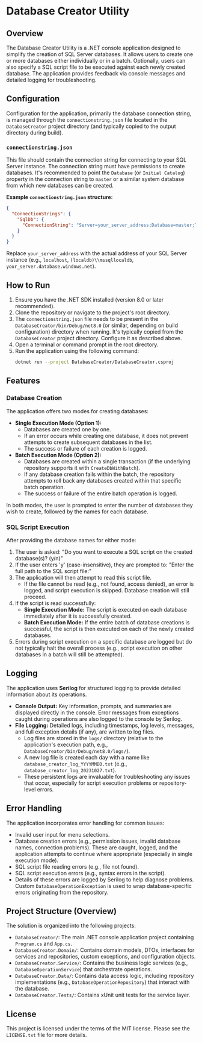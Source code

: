 # Database Creator Utility

## Overview

The Database Creator Utility is a .NET console application designed to simplify the creation of SQL Server databases. It allows users to create one or more databases either individually or in a batch. Optionally, users can also specify a SQL script file to be executed against each newly created database. The application provides feedback via console messages and detailed logging for troubleshooting.

## Configuration

Configuration for the application, primarily the database connection string, is managed through the `connectionstring.json` file located in the `DatabaseCreator` project directory (and typically copied to the output directory during build).

### `connectionstring.json`

This file should contain the connection string for connecting to your SQL Server instance. The connection string must have permissions to create databases. It's recommended to point the `Database` (or `Initial Catalog`) property in the connection string to `master` or a similar system database from which new databases can be created.

**Example `connectionstring.json` structure:**

```json
{
  "ConnectionStrings": {
    "SqlDb": {
      "ConnectionString": "Server=your_server_address;Database=master;Trusted_Connection=True;TrustServerCertificate=True;"
    }
  }
}
```

Replace `your_server_address` with the actual address of your SQL Server instance (e.g., `localhost`, `(localdb)\\mssqllocaldb`, `your_server.database.windows.net`).

## How to Run

1.  Ensure you have the .NET SDK installed (version 8.0 or later recommended).
2.  Clone the repository or navigate to the project's root directory.
3.  The `connectionstring.json` file needs to be present in the `DatabaseCreator/bin/Debug/net8.0` (or similar, depending on build configuration) directory when running. It's typically copied from the `DatabaseCreator` project directory. Configure it as described above.
4.  Open a terminal or command prompt in the root directory.
5.  Run the application using the following command:
    ```bash
    dotnet run --project DatabaseCreator/DatabaseCreator.csproj
    ```

## Features

### Database Creation

The application offers two modes for creating databases:

*   **Single Execution Mode (Option 1):**
    *   Databases are created one by one.
    *   If an error occurs while creating one database, it does not prevent attempts to create subsequent databases in the list.
    *   The success or failure of each creation is logged.
*   **Batch Execution Mode (Option 2):**
    *   Databases are created within a single transaction (if the underlying repository supports it with `CreateDbWithBatch`).
    *   If any database creation fails within the batch, the repository attempts to roll back any databases created within that specific batch operation.
    *   The success or failure of the entire batch operation is logged.

In both modes, the user is prompted to enter the number of databases they wish to create, followed by the names for each database.

### SQL Script Execution

After providing the database names for either mode:
1.  The user is asked: "Do you want to execute a SQL script on the created database(s)? (y/n)"
2.  If the user enters 'y' (case-insensitive), they are prompted to: "Enter the full path to the SQL script file:"
3.  The application will then attempt to read this script file.
    *   If the file cannot be read (e.g., not found, access denied), an error is logged, and script execution is skipped. Database creation will still proceed.
4.  If the script is read successfully:
    *   **Single Execution Mode:** The script is executed on each database immediately after it is successfully created.
    *   **Batch Execution Mode:** If the entire batch of database creations is successful, the script is then executed on each of the newly created databases.
5.  Errors during script execution on a specific database are logged but do not typically halt the overall process (e.g., script execution on other databases in a batch will still be attempted).

## Logging

The application uses **Serilog** for structured logging to provide detailed information about its operations.
*   **Console Output:** Key information, prompts, and summaries are displayed directly in the console. Error messages from exceptions caught during operations are also logged to the console by Serilog.
*   **File Logging:** Detailed logs, including timestamps, log levels, messages, and full exception details (if any), are written to log files.
    *   Log files are stored in the `logs/` directory (relative to the application's execution path, e.g., `DatabaseCreator/bin/Debug/net8.0/logs/`).
    *   A new log file is created each day with a name like `database_creator_log_YYYYMMDD.txt` (e.g., `database_creator_log_20231027.txt`).
    *   These persistent logs are invaluable for troubleshooting any issues that occur, especially for script execution problems or repository-level errors.

## Error Handling

The application incorporates error handling for common issues:
*   Invalid user input for menu selections.
*   Database creation errors (e.g., permission issues, invalid database names, connection problems). These are caught, logged, and the application attempts to continue where appropriate (especially in single execution mode).
*   SQL script file reading errors (e.g., file not found).
*   SQL script execution errors (e.g., syntax errors in the script).
*   Details of these errors are logged by Serilog to help diagnose problems. Custom `DatabaseOperationException` is used to wrap database-specific errors originating from the repository.

## Project Structure (Overview)

The solution is organized into the following projects:

*   `DatabaseCreator/`: The main .NET console application project containing `Program.cs` and `App.cs`.
*   `DatabaseCreator.Domain/`: Contains domain models, DTOs, interfaces for services and repositories, custom exceptions, and configuration objects.
*   `DatabaseCreator.Service/`: Contains the business logic services (e.g., `DatabaseOperationService`) that orchestrate operations.
*   `DatabaseCreator.Data/`: Contains data access logic, including repository implementations (e.g., `DatabaseOperationRepository`) that interact with the database.
*   `DatabaseCreator.Tests/`: Contains xUnit unit tests for the service layer.

## License

This project is licensed under the terms of the MIT license. Please see the `LICENSE.txt` file for more details.
